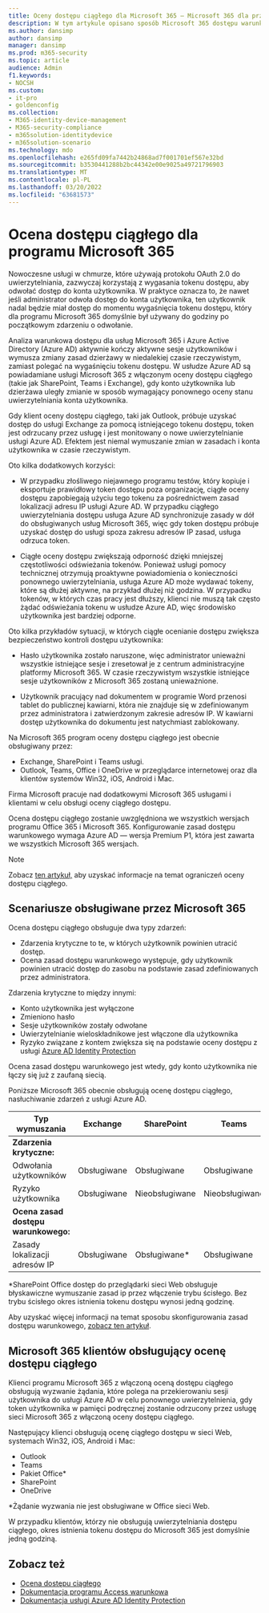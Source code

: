 ```yaml
---
title: Oceny dostępu ciągłego dla Microsoft 365 — Microsoft 365 dla przedsiębiorstw
description: W tym artykule opisano sposób Microsoft 365 dostępu warunkowego w usłudze Azure AD proaktywnie kończy aktywne sesje użytkowników i wymusza zmiany zasad dzierżawy w czasie rzeczywistym.
ms.author: dansimp
author: dansimp
manager: dansimp
ms.prod: m365-security
ms.topic: article
audience: Admin
f1.keywords:
- NOCSH
ms.custom:
- it-pro
- goldenconfig
ms.collection:
- M365-identity-device-management
- M365-security-compliance
- m365solution-identitydevice
- m365solution-scenario
ms.technology: mdo
ms.openlocfilehash: e265fd09fa7442b24868ad7f001701ef567e32bd
ms.sourcegitcommit: b3530441288b2bc44342e00e9025a49721796903
ms.translationtype: MT
ms.contentlocale: pl-PL
ms.lasthandoff: 03/20/2022
ms.locfileid: "63681573"
---
```

# <a name="continuous-access-evaluation-for-microsoft-365"></a>Ocena dostępu ciągłego dla programu Microsoft 365

Nowoczesne usługi w chmurze, które używają protokołu OAuth 2.0 do uwierzytelniania, zazwyczaj korzystają z wygasania tokenu dostępu, aby odwołać dostęp do konta użytkownika. W praktyce oznacza to, że nawet jeśli administrator odwoła dostęp do konta użytkownika, ten użytkownik nadal będzie miał dostęp do momentu wygaśnięcia tokenu dostępu, który dla programu Microsoft 365 domyślnie był używany do godziny po początkowym zdarzeniu o odwołanie.

Analiza warunkowa dostępu dla usług Microsoft 365 i Azure Active Directory (Azure AD) aktywnie kończy aktywne sesje użytkowników i wymusza zmiany zasad dzierżawy w niedalekiej czasie rzeczywistym, zamiast polegać na wygaśnięciu tokenu dostępu. W usłudze Azure AD są powiadamiane usługi Microsoft 365 z włączonym oceny dostępu ciągłego (takie jak SharePoint, Teams i Exchange), gdy konto użytkownika lub dzierżawa uległy zmianie w sposób wymagający ponownego oceny stanu uwierzytelniania konta użytkownika.

Gdy klient oceny dostępu ciągłego, taki jak Outlook, próbuje uzyskać dostęp do usługi Exchange za pomocą istniejącego tokenu dostępu, token jest odrzucany przez usługę i jest monitowany o nowe uwierzytelnianie usługi Azure AD. Efektem jest niemal wymuszanie zmian w zasadach i konta użytkownika w czasie rzeczywistym.

Oto kilka dodatkowych korzyści:

- W przypadku złośliwego niejawnego programu testów, który kopiuje i eksportuje prawidłowy token dostępu poza organizację, ciągłe oceny dostępu zapobiegają użyciu tego tokenu za pośrednictwem zasad lokalizacji adresu IP usługi Azure AD. W przypadku ciągłego uwierzytelniania dostępu usługa Azure AD synchronizuje zasady w dół do obsługiwanych usług Microsoft 365, więc gdy token dostępu próbuje uzyskać dostęp do usługi spoza zakresu adresów IP zasad, usługa odrzuca token.

- Ciągłe oceny dostępu zwiększają odporność dzięki mniejszej częstotliwości odświeżania tokenów. Ponieważ usługi pomocy technicznej otrzymują proaktywne powiadomienia o konieczności ponownego uwierzytelniania, usługa Azure AD może wydawać tokeny, które są dłużej aktywne, na przykład dłużej niż godzina. W przypadku tokenów, w których czas pracy jest dłuższy, klienci nie muszą tak często żądać odświeżania tokenu w usłudze Azure AD, więc środowisko użytkownika jest bardziej odporne.

Oto kilka przykładów sytuacji, w których ciągłe ocenianie dostępu zwiększa bezpieczeństwo kontroli dostępu użytkownika:

- Hasło użytkownika zostało naruszone, więc administrator unieważni wszystkie istniejące sesje i zresetował je z centrum administracyjne platformy Microsoft 365. W czasie rzeczywistym wszystkie istniejące sesje użytkowników z Microsoft 365 zostaną unieważnione.

- Użytkownik pracujący nad dokumentem w programie Word przenosi tablet do publicznej kawiarni, która nie znajduje się w zdefiniowanym przez administratora i zatwierdzonym zakresie adresów IP. W kawiarni dostęp użytkownika do dokumentu jest natychmiast zablokowany.

Na Microsoft 365 program oceny dostępu ciągłego jest obecnie obsługiwany przez:

- Exchange, SharePoint i Teams usługi.
- Outlook, Teams, Office i OneDrive w przeglądarce internetowej oraz dla klientów systemów Win32, iOS, Android i Mac.

Firma Microsoft pracuje nad dodatkowymi Microsoft 365 usługami i klientami w celu obsługi oceny ciągłego dostępu.

Ocena dostępu ciągłego zostanie uwzględniona we wszystkich wersjach programu Office 365 i Microsoft 365. Konfigurowanie zasad dostępu warunkowego wymaga Azure AD — wersja Premium P1, która jest zawarta we wszystkich Microsoft 365 wersjach.

> [!NOTE]
> Zobacz [ten artykuł,](/azure/active-directory/conditional-access/concept-continuous-access-evaluation#limitations) aby uzyskać informacje na temat ograniczeń oceny dostępu ciągłego.

## <a name="scenarios-supported-by-microsoft-365"></a>Scenariusze obsługiwane przez Microsoft 365

Ocena dostępu ciągłego obsługuje dwa typy zdarzeń:

- Zdarzenia krytyczne to te, w których użytkownik powinien utracić dostęp.
- Ocena zasad dostępu warunkowego występuje, gdy użytkownik powinien utracić dostęp do zasobu na podstawie zasad zdefiniowanych przez administratora.

Zdarzenia krytyczne to między innymi:

- Konto użytkownika jest wyłączone
- Zmieniono hasło
- Sesje użytkowników zostały odwołane
- Uwierzytelnianie wieloskładnikowe jest włączone dla użytkownika
- Ryzyko związane z kontem zwiększa się na podstawie oceny dostępu z usługi [Azure AD Identity Protection](/azure/active-directory/identity-protection/overview-identity-protection)

Ocena zasad dostępu warunkowego jest wtedy, gdy konto użytkownika nie łączy się już z zaufaną siecią.

Poniższe Microsoft 365 obecnie obsługują ocenę dostępu ciągłego, nasłuchiwanie zdarzeń z usługi Azure AD.

|Typ wymuszania|Exchange|SharePoint|Teams|
|---|---|---|---|
|**Zdarzenia krytyczne:**||||
|Odwołania użytkowników|Obsługiwane|Obsługiwane|Obsługiwane|
|Ryzyko użytkownika|Obsługiwane|Nieobsługiwane|Nieobsługiwane|
|**Ocena zasad dostępu warunkowego:**||||
|Zasady lokalizacji adresów IP|Obsługiwane|Obsługiwane\*|Obsługiwane|

\*SharePoint Office dostęp do przeglądarki sieci Web obsługuje błyskawiczne wymuszanie zasad ip przez włączenie trybu ścisłego. Bez trybu ścisłego okres istnienia tokenu dostępu wynosi jedną godzinę.

Aby uzyskać więcej informacji na temat sposobu skonfigurowania zasad dostępu warunkowego, [zobacz ten artykuł](/azure/active-directory/conditional-access/overview).

## <a name="microsoft-365-clients-supporting-continuous-access-evaluation"></a>Microsoft 365 klientów obsługujący ocenę dostępu ciągłego

Klienci programu Microsoft 365 z włączoną oceną dostępu ciągłego obsługują wyzwanie żądania, które polega na przekierowaniu sesji użytkownika do usługi Azure AD w celu ponownego uwierzytelnienia, gdy token użytkownika w pamięci podręcznej zostanie odrzucony przez usługę sieci Microsoft 365 z włączoną oceny dostępu ciągłego.

Następujący klienci obsługują ocenę ciągłego dostępu w sieci Web, systemach Win32, iOS, Android i Mac:

- Outlook
- Teams
- Pakiet Office\*
- SharePoint
- OneDrive

\*Żądanie wyzwania nie jest obsługiwane w Office sieci Web.

W przypadku klientów, którzy nie obsługują uwierzytelniania dostępu ciągłego, okres istnienia tokenu dostępu do Microsoft 365 jest domyślnie jedną godziną.

## <a name="see-also"></a>Zobacz też

- [Ocena dostępu ciągłego](/azure/active-directory/conditional-access/concept-continuous-access-evaluation)
- [Dokumentacja programu Access warunkowa](/azure/active-directory/conditional-access/overview)
- [Dokumentacja usługi Azure AD Identity Protection](/azure/active-directory/identity-protection/overview-identity-protection)
